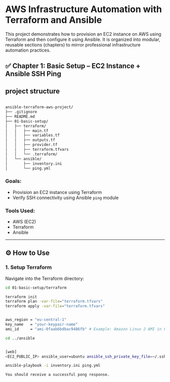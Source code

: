 # AWS Infrastructure Automation with Terraform and Ansible

This project demonstrates how to provision an EC2 instance on AWS using Terraform and then configure it using Ansible. It is organized into modular, reusable sections (chapters) to mirror professional infrastructure automation practices.





## ✅ Chapter 1: Basic Setup – EC2 Instance + Ansible SSH Ping

## project structure 

``` bash

ansible-terraform-aws-project/
├── .gitignore
├── README.md
├── 01-basic-setup/
│   ├── terraform/
│   │   ├── main.tf
│   │   ├── variables.tf
│   │   ├── outputs.tf
│   │   ├── provider.tf
│   │   ├── terraform.tfvars         
│   │   └── .terraform/              
│   └── ansible/
│       ├── inventory.ini       
│       └── ping.yml
```

### Goals:
- Provision an EC2 instance using Terraform
- Verify SSH connectivity using Ansible `ping` module

### Tools Used:
- AWS (EC2)
- Terraform
- Ansible

---

## ⚙️ How to Use

### 1. Setup Terraform

Navigate into the Terraform directory:

```bash
cd 01-basic-setup/terraform

terraform init
terraform plan -var-file="terraform.tfvars"
terraform apply -var-file="terraform.tfvars"


aws_region = "eu-central-1"
key_name   = "your-keypair-name"
ami_id     = "ami-0faab6bdbac9486fb" # Example: Amazon Linux 2 AMI in Frankfurt

cd ../ansible


[web]
<EC2_PUBLIC_IP> ansible_user=ubuntu ansible_ssh_private_key_file=~/.ssh/your-key.pem

ansible-playbook -i inventory.ini ping.yml

You should receive a successful pong response.




